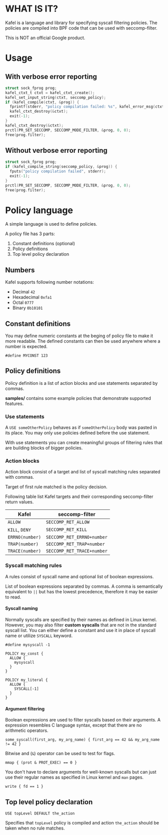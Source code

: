 # WHAT IS IT?
Kafel is a language and library for specifying syscall filtering policies.
The policies are compiled into BPF code that can be used with seccomp-filter.

This is NOT an official Google product.

# Usage

## With verbose error reporting
```c
struct sock_fprog prog;
kafel_ctxt_t ctxt = kafel_ctxt_create();
kafel_set_input_string(ctxt, seccomp_policy);
if (kafel_compile(ctxt, &prog)) {
  fprintf(stderr, "policy compilation failed: %s", kafel_error_msg(ctxt));
  kafel_ctxt_destroy(&ctxt);
  exit(-1);
}
kafel_ctxt_destroy(&ctxt);
prctl(PR_SET_SECCOMP, SECCOMP_MODE_FILTER, &prog, 0, 0);
free(prog.filter);
```

## Without verbose error reporting
```c
struct sock_fprog prog;
if (kafel_compile_string(seccomp_policy, &prog)) {
  fputs("policy compilation failed", stderr);
  exit(-1);
}
prctl(PR_SET_SECCOMP, SECCOMP_MODE_FILTER, &prog, 0, 0);
free(prog.filter);
```

# Policy language

A simple language is used to define policies.

A policy file has 3 parts:
 1. Constant definitions (optional)
 2. Policy definitions
 3. Top level policy declaration

## Numbers

Kafel supports following number notations:
 * Decimal `42`
 * Hexadecimal `0xfa1`
 * Octal `0777`
 * Binary `0b10101`

## Constant definitions

You may define numeric constants at the beging of policy file to make it more
readable.
The defined constants can then be used anywhere where a number is expected.

```
#define MYCONST 123
```

## Policy definitions

Policy definition is a list of action blocks and use statements separated by
commas.

__samples/__ contains some example policies that demonstrate supported features.

### Use statements

A `USE someOtherPolicy` behaves as if `someOtherPolicy` body was pasted in its
place. You may only use policies defined before the use statement.

With use statements you can create meaningful groups of filtering rules that are
building blocks of bigger policies.

### Action blocks

Action block consist of a target and list of syscall matching rules separated
with commas.

Target of first rule matched is the policy decision.

Following table list Kafel targets and their corresponding seccomp-filter
return values.

Kafel           | seccomp-filter
--------------- | ---------------------------
`ALLOW`         | `SECCOMP_RET_ALLOW`
`KILL`, `DENY`  | `SECCOMP_RET_KILL`
`ERRNO(number)` | `SECCOMP_RET_ERRNO+number`
`TRAP(number)`  | `SECCOMP_RET_TRAP+number`
`TRACE(number)` | `SECCOMP_RET_TRACE+number`

### Syscall matching rules

A rules consist of syscall name and optional list of boolean expressions.

List of boolean expressions separated by commas.
A comma is semantically equivalent to `||` but has the lowest precedence,
therefore it may be easier to read.

#### Syscall naming

Normally syscalls are specified by their names as defined in Linux kernel.
However, you may also filter __custom syscalls__ that are not in the standard
syscall list.
You can either define a constant and use it in place of syscall name or
utilize `SYSCALL` keyword.

```
#define mysyscall -1

POLICY my_const {
  ALLOW {
    mysyscall
  }
}

POLICY my_literal {
  ALLOW {
    SYSCALL[-1]
  }
}
```

#### Argument filtering

Boolean expressions are used to filter syscalls based on their arguments.
A expression resembles C language syntax, except that there are no
arithmetic operators.

```
some_syscall(first_arg, my_arg_name) { first_arg == 42 && my_arg_name != 42 }
```

Bitwise and (`&`) operator can be used to test for flags.

```
mmap { (prot & PROT_EXEC) == 0 }
```

You don't have to declare arguments for well-known syscalls but can just use
their regular names as specified in Linux kernel and `man` pages.

```
write { fd == 1 }
```

## Top level policy declaration

```
USE topLevel DEFAULT the_action
```

Specifies that `topLevel` policy is compiled and action `the_action` should be
taken when no rule matches.
